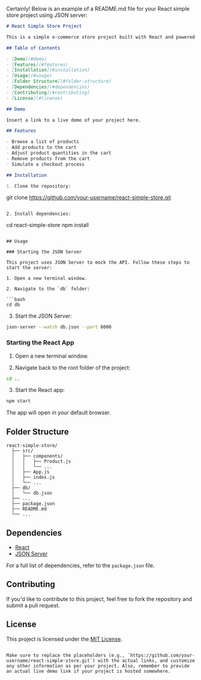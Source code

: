 Certainly! Below is an example of a README.md file for your React simple store project using JSON server:

```markdown
# React Simple Store Project

This is a simple e-commerce store project built with React and powered by JSON Server as a mock API. It allows users to browse products, add them to the cart, and simulate a checkout process.

## Table of Contents

- [Demo](#demo)
- [Features](#features)
- [Installation](#installation)
- [Usage](#usage)
- [Folder Structure](#folder-structure)
- [Dependencies](#dependencies)
- [Contributing](#contributing)
- [License](#license)

## Demo

Insert a link to a live demo of your project here.

## Features

- Browse a list of products
- Add products to the cart
- Adjust product quantities in the cart
- Remove products from the cart
- Simulate a checkout process

## Installation

1. Clone the repository:

```
git clone https://github.com/your-username/react-simple-store.git
```

2. Install dependencies:

```
cd react-simple-store
npm install
```

## Usage

### Starting the JSON Server

This project uses JSON Server to mock the API. Follow these steps to start the server:

1. Open a new terminal window.

2. Navigate to the `db` folder:

```bash
cd db
```

3. Start the JSON Server:

```bash
json-server --watch db.json --port 8000
```

### Starting the React App

1. Open a new terminal window.

2. Navigate back to the root folder of the project:

```bash
cd ..
```

3. Start the React app:

```bash
npm start
```

The app will open in your default browser.

## Folder Structure

```
react-simple-store/
  ├── src/
  │   ├── components/
  │   │   ├── Product.js
  │   │   └── ...
  │   ├── App.js
  │   ├── index.js
  │   └── ...
  ├── db/
  │   └── db.json
  ├── ...
  ├── package.json
  ├── README.md
  └── ...
```

## Dependencies

- [React](https://reactjs.org/)
- [JSON Server](https://github.com/typicode/json-server)

For a full list of dependencies, refer to the `package.json` file.

## Contributing

If you'd like to contribute to this project, feel free to fork the repository and submit a pull request.

## License

This project is licensed under the [MIT License](LICENSE).
```

Make sure to replace the placeholders (e.g., `https://github.com/your-username/react-simple-store.git`) with the actual links, and customize any other information as per your project. Also, remember to provide an actual live demo link if your project is hosted somewhere.
